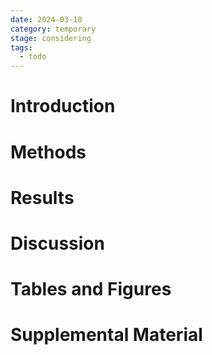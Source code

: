 ```yaml
---
date: 2024-03-18
category: temporary
stage: considering
tags:
  - todo
---
```


# Introduction

# Methods

# Results

# Discussion

# Tables and Figures

# Supplemental Material